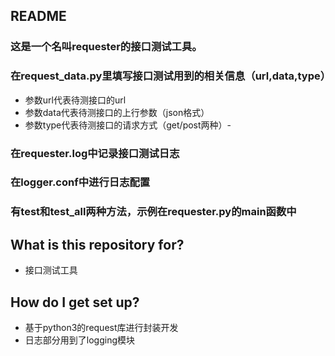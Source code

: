 ## README
    
### 这是一个名叫requester的接口测试工具。
### 在request\_data.py里填写接口测试用到的相关信息（url,data,type）
* 参数url代表待测接口的url
* 参数data代表待测接口的上行参数（json格式）
* 参数type代表待测接口的请求方式（get/post两种）-
### 在requester.log中记录接口测试日志
### 在logger.conf中进行日志配置
### 有test和test\_all两种方法，示例在requester.py的main函数中

## What is this repository for? ###

* 接口测试工具

## How do I get set up? ###

* 基于python3的request库进行封装开发
* 日志部分用到了logging模块